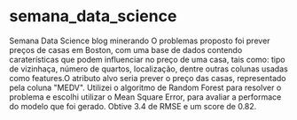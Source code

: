 # semana_data_science
Semana Data Science blog minerando
O problemas proposto foi prever preços de casas em Boston, com uma base de dados contendo caraterísticas que podem influenciar no preço de uma casa, tais como: tipo de vizinhaça, número de quartos, localização, dentre outras colunas usadas como features.O atributo alvo seria prever o preço das casas, representado pela coluna "MEDV". Utilizei o algoritmo de Random Forest para resolver o problema e escolhi utilizar o Mean Square Error, para avaliar a performace do modelo que foi gerado. Obtive 3.4 de RMSE e um score de 0.82.
